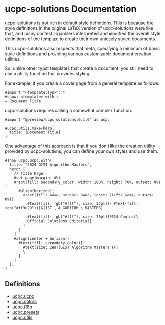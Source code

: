 # ucpc-solutions Documentation

ucpc-solutions is not rich in default style definitions. This is because the style definitions in the original LaTeX version of ucpc-solutions were like that, and many contest organizers interpreted and modified the overall style definitions of the template to create their own uniquely styled documents.

This ucpc-solutions also respects that meta, specifying a minimum of basic style definitions and providing various customizable document creation utilities.  

So, unlike other typst templates that create a document, you still need to use a utility function that provides styling.

For example, if you create a cover page from a general template as follows:

```typst
#import "<template.typ>": *
#show: <template>.with()
= Document Title
```

ucpc-solutions requires calling a somewhat complex function.

```typst
#import "@preview/ucpc-solutions:0.1.0" as ucpc

#ucpc.utils.make-hero(
  title: [Document Title]
)
```

One advantage of this approach is that if you don't like the creation utility provided by ucpc-solutions, you can define your own styles and use them.

```typst
#show ucpc.ucpc.with(
  title: "2024 GIST Algorithm Masters",
  hero: [
    // Title Page
    #set page(margin: 0%)
    #rect(fill: secondary_color, width: 100%, height: 70%, outset: 0%)[
      #align(horizon)[
        #rect(fill: none, stroke: none, inset: (left: 5em), outset: 0%)[
          #text(fill: rgb("#fff"), size: 32pt)[= #text(fill: rgb("#ff3e29"))[G]IST \ ALGORITHM \ MASTERS]
          
          #text(fill: rgb("#fff"), size: 20pt)[2024 Contest\
          Official Solutions Editorial]
        ]
      ]
    ]
    #align(center + horizon)[
      #text(fill: secondary_color)[
        #text(size: 2em)[GIST Algorithm Masters TF]
        \
      ]
    ]
  ],
)
```

## Definitions
- [ucpc.ucpc](#)
- [ucpc.colors](./colors.md)
- [ucpc.i18n](./i18n.md)
- [ucpc.presets](./presets.md)
- [ucpc.utils](./utils.md)
